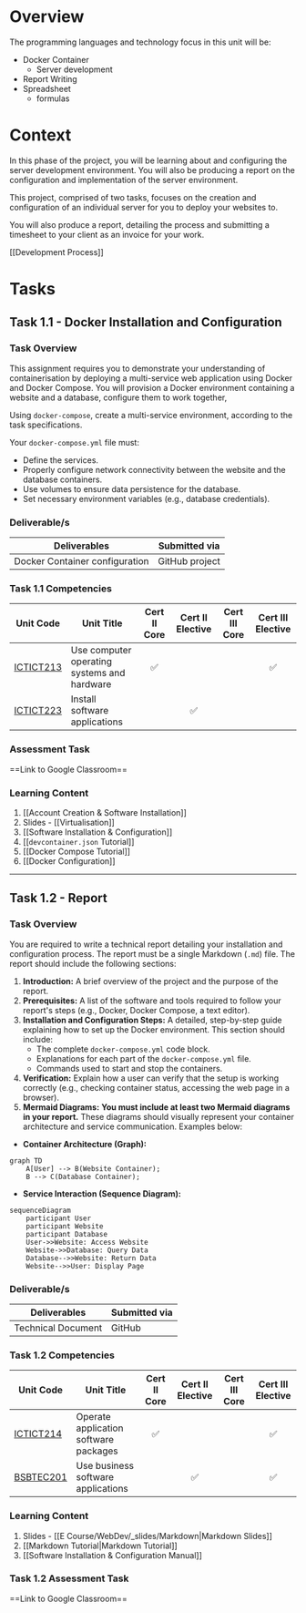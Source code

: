 # Overview

The programming languages and technology focus in this unit will be:
- Docker Container
	- Server development
- Report Writing
- Spreadsheet
	- formulas

# Context

In this phase of the project, you will be learning about and configuring the server development environment. You will also be producing a report on the configuration and implementation of the server environment.

This project, comprised of two tasks, focuses on the creation and configuration of an individual server for you to deploy your websites to.

You will also produce a report, detailing the process and submitting a timesheet to your client as an invoice for your work.

[[Development Process]]

# Tasks

## Task 1.1 - Docker Installation and Configuration
### Task Overview
This assignment requires you to demonstrate your understanding of containerisation by deploying a multi-service web application using Docker and Docker Compose. You will provision a Docker environment containing a website and a database, configure them to work together,

Using `docker-compose`, create a multi-service environment, according to the task specifications.

Your `docker-compose.yml` file must:
- Define the services.
- Properly configure network connectivity between the website and the database containers.
- Use volumes to ensure data persistence for the database.
- Set necessary environment variables (e.g., database credentials).

### Deliverable/s

| Deliverables                   | Submitted via  |
| ------------------------------ | -------------- |
| Docker Container configuration | GitHub project |

### Task 1.1 Competencies

| Unit Code                                                                        | Unit Title                                  | Cert II Core | Cert II Elective | Cert III Core | Cert III Elective |
| -------------------------------------------------------------------------------- | ------------------------------------------- | :----------: | :--------------: | :-----------: | :---------------: |
| [ICTICT213](https://training.gov.au/Training/Details/ICTICT213/unitdetails)	<br> | Use computer operating systems and hardware |      ✅       |                  |               |         ✅         |
| [ICTICT223](https://training.gov.au/Training/Details/ICTICT223/unitdetails)      | Install software applications               |              |        ✅         |               |                   |

### Assessment Task

==Link to Google Classroom==

### Learning Content

1. [[Account Creation & Software Installation]]
2. Slides - [[Virtualisation]]
3. [[Software Installation & Configuration]]
4. [[`devcontainer.json` Tutorial]]
5. [[Docker Compose Tutorial]]
6. [[Docker Configuration]]


---
## Task 1.2 - Report
### Task Overview

You are required to write a technical report detailing your installation and configuration process. The report must be a single Markdown (`.md`) file. The report should include the following sections:

1. **Introduction:** A brief overview of the project and the purpose of the report.
2. **Prerequisites:** A list of the software and tools required to follow your report's steps (e.g., Docker, Docker Compose, a text editor).
3. **Installation and Configuration Steps:** A detailed, step-by-step guide explaining how to set up the Docker environment. This section should include:
    - The complete `docker-compose.yml` code block.
    - Explanations for each part of the `docker-compose.yml` file.
    - Commands used to start and stop the containers.
4. **Verification:** Explain how a user can verify that the setup is working correctly (e.g., checking container status, accessing the web page in a browser).
5. **Mermaid Diagrams:** **You must include at least two Mermaid diagrams in your report.** These diagrams should visually represent your container architecture and service communication. Examples below:

- **Container Architecture (Graph):**

```mermaid
graph TD
	A[User] --> B(Website Container);
	B --> C(Database Container);
```

- **Service Interaction (Sequence Diagram):**

```mermaid
sequenceDiagram
	participant User
	participant Website
	participant Database
	User->>Website: Access Website
	Website->>Database: Query Data
	Database-->>Website: Return Data
	Website-->>User: Display Page
```

### Deliverable/s

| Deliverables       | Submitted via |
| ------------------ | ------------- |
| Technical Document | GitHub        |

### Task 1.2 Competencies

| Unit Code                                                                   | Unit Title                            | Cert II Core | Cert II Elective | Cert III Core | Cert III Elective |
| --------------------------------------------------------------------------- | ------------------------------------- | :----------: | :--------------: | :-----------: | :---------------: |
| [ICTICT214](https://training.gov.au/Training/Details/ICTICT214/unitdetails) | Operate application software packages |      ✅       |                  |               |         ✅         |
| [BSBTEC201](https://training.gov.au/training/details/BSBTEC201/unitdetails) | Use business software applications    |              |        ✅         |               |         ✅         |


### Learning Content

 1. Slides - [[E Course/WebDev/_slides/Markdown|Markdown Slides]]
 2. [[Markdown Tutorial|Markdown Tutorial]]
 3. [[Software Installation & Configuration Manual]]


### Task 1.2 Assessment Task

==Link to Google Classroom==


